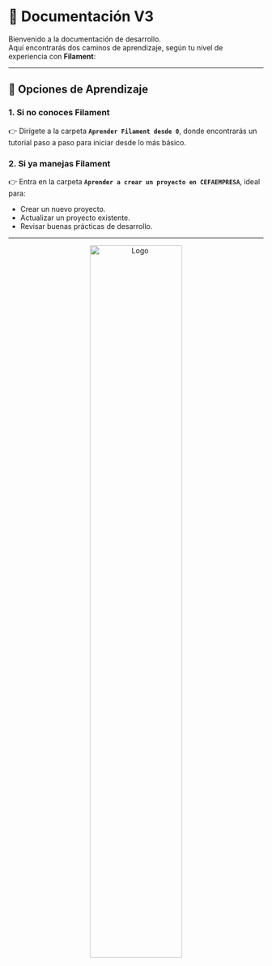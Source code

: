 # 📘 Documentación V3

Bienvenido a la documentación de desarrollo.  
Aquí encontrarás dos caminos de aprendizaje, según tu nivel de experiencia con **Filament**:

---

## 🚀 Opciones de Aprendizaje

### 1. Si no conoces Filament
👉 Dirígete a la carpeta **`Aprender Filament desde 0`**, donde encontrarás un tutorial paso a paso para iniciar desde lo más básico.

### 2. Si ya manejas Filament
👉 Entra en la carpeta **`Aprender a crear un proyecto en CEFAEMPRESA`**, ideal para:
- Crear un nuevo proyecto.
- Actualizar un proyecto existente.
- Revisar buenas prácticas de desarrollo.

---

<p align="center">
  <img src="../img/logo.png" alt="Logo" width="60%" style="border-radius: 20%;"/>
</p>

